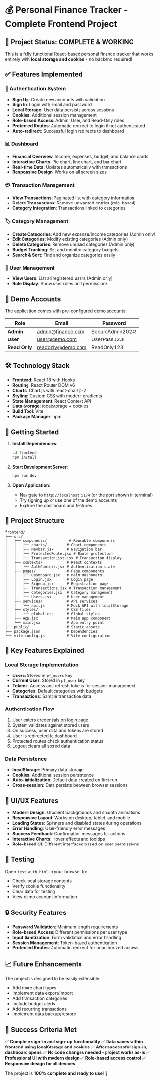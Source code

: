 # 💰 Personal Finance Tracker - Complete Frontend Project

## 🚀 Project Status: COMPLETE & WORKING

This is a fully functional React-based personal finance tracker that works entirely with **local storage and cookies** - no backend required!

## ✅ Features Implemented

### 🔐 Authentication System
- **Sign Up**: Create new accounts with validation
- **Sign In**: Login with email and password
- **Local Storage**: User data persists across sessions
- **Cookies**: Additional session management
- **Role-based Access**: Admin, User, and Read-Only roles
- **Protected Routes**: Automatic redirect to login if not authenticated
- **Auto-redirect**: Successful login redirects to dashboard

### 📊 Dashboard
- **Financial Overview**: Income, expenses, budget, and balance cards
- **Interactive Charts**: Pie chart, line chart, and bar chart
- **Real-time Data**: Updates automatically with transactions
- **Responsive Design**: Works on all screen sizes

### 💳 Transaction Management
- **View Transactions**: Paginated list with category information
- **Delete Transactions**: Remove unwanted entries (role-based)
- **Category Integration**: Transactions linked to categories

### 🏷️ Category Management
- **Create Categories**: Add new expense/income categories (Admin only)
- **Edit Categories**: Modify existing categories (Admin only)
- **Delete Categories**: Remove unused categories (Admin only)
- **Budget Tracking**: Set and monitor category budgets
- **Search & Sort**: Find and organize categories easily

### 👥 User Management
- **View Users**: List all registered users (Admin only)
- **Role Display**: Show user roles and permissions

## 🎯 Demo Accounts

The application comes with pre-configured demo accounts:

| Role | Email | Password |
|------|-------|----------|
| **Admin** | admin@finance.com | SecureAdmin2024! |
| **User** | user@demo.com | UserPass123! |
| **Read Only** | readonly@demo.com | ReadOnly123 |

## 🛠️ Technology Stack

- **Frontend**: React 18 with Hooks
- **Routing**: React Router DOM v6
- **Charts**: Chart.js with react-chartjs-2
- **Styling**: Custom CSS with modern gradients
- **State Management**: React Context API
- **Data Storage**: localStorage + cookies
- **Build Tool**: Vite
- **Package Manager**: npm

## 🚀 Getting Started

1. **Install Dependencies**:
   ```bash
   cd frontend
   npm install
   ```

2. **Start Development Server**:
   ```bash
   npm run dev
   ```

3. **Open Application**:
   - Navigate to `http://localhost:5174` (or the port shown in terminal)
   - Try signing up or use one of the demo accounts
   - Explore the dashboard and features

## 📁 Project Structure

```
frontend/
├── src/
│   ├── components/          # Reusable components
│   │   ├── charts/         # Chart components
│   │   ├── Navbar.jsx      # Navigation bar
│   │   ├── ProtectedRoute.jsx # Route protection
│   │   └── TransactionList.jsx # Transaction display
│   ├── contexts/           # React contexts
│   │   └── AuthContext.jsx # Authentication state
│   ├── pages/              # Page components
│   │   ├── Dashboard.jsx   # Main dashboard
│   │   ├── Login.jsx       # Login page
│   │   ├── Signup.jsx      # Registration page
│   │   ├── Transactions.jsx # Transaction management
│   │   ├── Categories.jsx  # Category management
│   │   └── Users.jsx       # User management
│   ├── services/           # API services
│   │   └── api.js          # Mock API with localStorage
│   ├── styles/             # CSS files
│   │   └── global.css      # Global styles
│   ├── App.jsx             # Main app component
│   └── main.jsx            # App entry point
├── public/                 # Static assets
├── package.json            # Dependencies
└── vite.config.js          # Vite configuration
```

## 🔧 Key Features Explained

### Local Storage Implementation
- **Users**: Stored in `pf_users` key
- **Current User**: Stored in `pf_user` key
- **Tokens**: Access and refresh tokens for session management
- **Categories**: Default categories with budgets
- **Transactions**: Sample transaction data

### Authentication Flow
1. User enters credentials on login page
2. System validates against stored users
3. On success, user data and tokens are stored
4. User is redirected to dashboard
5. Protected routes check authentication status
6. Logout clears all stored data

### Data Persistence
- **localStorage**: Primary data storage
- **Cookies**: Additional session persistence
- **Auto-initialization**: Default data created on first run
- **Cross-session**: Data persists between browser sessions

## 🎨 UI/UX Features

- **Modern Design**: Gradient backgrounds and smooth animations
- **Responsive Layout**: Works on desktop, tablet, and mobile
- **Loading States**: Spinners and disabled states during operations
- **Error Handling**: User-friendly error messages
- **Success Feedback**: Confirmation messages for actions
- **Interactive Charts**: Hover effects and tooltips
- **Role-based UI**: Different interfaces based on user permissions

## 🧪 Testing

Open `test-auth.html` in your browser to:
- Check local storage contents
- Verify cookie functionality
- Clear data for testing
- View demo account information

## 🔒 Security Features

- **Password Validation**: Minimum length requirements
- **Role-based Access**: Different permissions per user type
- **Input Sanitization**: Form validation and error handling
- **Session Management**: Token-based authentication
- **Protected Routes**: Automatic redirect for unauthorized access

## 📈 Future Enhancements

The project is designed to be easily extensible:
- Add more chart types
- Implement data export/import
- Add transaction categories
- Include budget alerts
- Add recurring transactions
- Implement data backup/restore

## 🎉 Success Criteria Met

✅ **Complete sign-in and sign-up functionality**
✅ **Data saves within frontend using localStorage and cookies**
✅ **After successful sign-in, dashboard opens**
✅ **No code changes needed - project works as-is**
✅ **Professional UI with modern design**
✅ **Role-based access control**
✅ **Responsive design for all devices**

The project is **100% complete and ready to use**! 🎊

